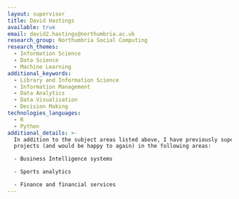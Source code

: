 ```yaml
---
layout: supervisor
title: David Hastings
available: true
email: david2.hastings@northumbria.ac.uk
research_group: Northumbria Social Computing
research_themes:
  - Information Science
  - Data Science
  - Machine Learning
additional_keywords:
  - Library and Information Science
  - Information Management
  - Data Analytics
  - Data Visualisation
  - Decision Making
technologies_languages:
  - R
  - Python
additional_details: >-
  In addition to the subject areas listed above, I have previously supervised
  projects (and would be happy to again) in the following areas:

  - Business Intelligence systems

  - Sports analytics

  - Finance and financial services
---
```

